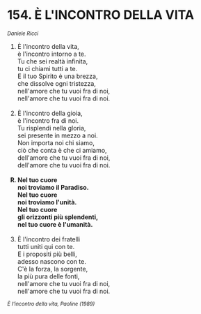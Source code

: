 # 154. È L'INCONTRO DELLA VITA

<sub><i>Daniele Ricci</i></sub>
<ol>
	<li>È l'incontro della vita,<br>
		è l'incontro intorno a te.<br>
		Tu che sei realtà infinita,<br>
		tu ci chiami tutti a te.<br>
		E il tuo Spirito è una brezza,<br>
		che dissolve ogni tristezza,<br>
		nell'amore che tu vuoi fra di noi,<br>
		nell'amore che tu vuoi fra di noi.</li><br>
	<li>È l'incontro della gioia,<br>
		è l'incontro fra di noi.<br>
		Tu risplendi nella gloria,<br>
		sei presente in mezzo a noi.<br>
		Non importa noi chi siamo,<br>
		ciò che conta è che ci amiamo,<br>
		dell'amore che tu vuoi fra di noi,<br>
		dell'amore che tu vuoi fra di noi.</li><br>
	<b><li type="A" value="18">Nel tuo cuore<br>
		noi troviamo il Paradiso.<br>
		Nel tuo cuore<br>
		noi troviamo l'unità.<br>
		Nel tuo cuore<br>
		gli orizzonti più splendenti,<br>
		nel tuo cuore è l'umanità.</li></b><br>
	<li value="3">È l'incontro dei fratelli<br>
		tutti uniti qui con te.<br>
		E i propositi più belli,<br>
		adesso nascono con te.<br>
		C'è la forza, la sorgente,<br>
		la più pura delle fonti,<br>
		nell'amore che tu vuoi fra di noi,<br>
		nell'amore che tu vuoi fra di noi.</li>
</ol>
<sub><i>È l'incontro della vita, Paoline (1989)</i></sub>
